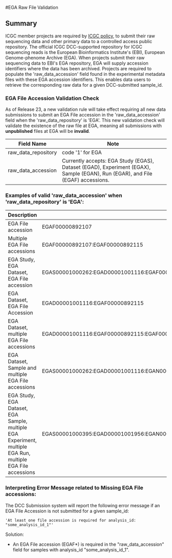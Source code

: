 #EGA Raw File Validation

## Summary

ICGC member projects are required by [ICGC policy][1], to submit their raw sequencing data and other primary data to a controlled access public repository. The official ICGC DCC-supported repository for ICGC sequencing reads is the European Bioinformatics Institute's (EBI), European Genome-phenome Archive (EGA). When projects submit their raw sequencing data to EBI's EGA repository, EGA will supply accession identifiers where the data has been archived. Projects are required to populate the 'raw_data_accession' field found in the experimental metadata files with these EGA accession identifiers. This enables data users to retrieve the corresponding raw data for a given DCC-submitted sample_id. 


### EGA File Accession Validation Check

As of Release 23, a new validation rule will take effect requiring all new data submissions to submit an EGA File accession in the 'raw_data_accession' field when the 'raw_data_repository' is 'EGA'. This new validation check will validate the existence of the raw file at EGA, meaning all submissions with **unpublished** files at EGA will be **invalid**. 

| Field Name | Note |
| --- | --- |
| raw_data_repository | code '1' for EGA |
| raw_data_accession | Currently accepts: EGA Study (EGAS), Dataset (EGAD), Experiment (EGAX), Sample (EGAN), Run (EGAR), and File (EGAF) accessions. 

### Examples of valid 'raw_data_accession' when 'raw_data_repository' is 'EGA':

| Description | raw_data_accession |
| --- | --- |
| EGA File accession |	EGAF00000892107 |
| Multiple EGA File accessions | EGAF00000892107:EGAF00000892115 |
| EGA Study, EGA Dataset, EGA File accession | EGAS00001000262:EGAD00001001116:EGAF00000892115 |
| EGA Dataset, EGA File Accession | EGAD00001001116:EGAF00000892115 |
| EGA Dataset, multiple EGA File accessions | EGAD00001001116:EGAF00000892115:EGAF00000892107 |
| EGA Dataset, Sample and multiple EGA File accessions | EGAS00001000262:EGAD00001001116:EGAN00001250305:EGAF00000892107:EGAF00000892115 | 
| EGA Study, EGA Dataset, EGA Sample, multiple EGA Experiment, multiple EGA Run, multiple EGA File accessions | EGAS00001000395:EGAD00001001956:EGAN00001223451:EGAX00001216629:EGAX00001213322:EGAX00001216631:EGAX00001216630:EGAX00001216695:EGAR00001229605:EGAR00001232235:EGAR00001229594:EGAR00001229593:EGAR00001229596:EGAF00000892107:EGAF00000892115 |



### Interpreting Error Message related to Missing EGA File accessions:

The DCC Submission system will report the following error message if an EGA File Accession is not submitted for a given sample_id:
```
'At least one file accession is required for analysis_id: "some_analysis_id_1"'
```

Solution:
* An EGA File accession (EGAF*) is required in the "raw_data_accession" field for samples with analysis_id "some_analysis_id_1".

[1]: https://icgc.org/icgc/goals-structure-policies-guidelines/e2-data-release-policies
